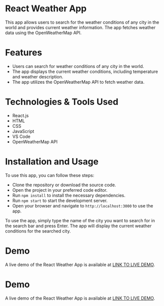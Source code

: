 # React Weather App
This app allows users to search for the weather conditions of any city in the world and provides current weather information. The app fetches weather data using the OpenWeatherMap API.


# Features
- Users can search for weather conditions of any city in the world.
- The app displays the current weather conditions, including temperature and weather description.
- The app utilizes the OpenWeatherMap API to fetch weather data.

# Technologies & Tools Used
- React.js
- HTML
- CSS
- JavaScript
- VS Code
- OpenWeatherMap API

# Installation and Usage
To use this app, you can follow these steps:

- Clone the repository or download the source code.
- Open the project in your preferred code editor.
- Run  `npm install` to install the necessary dependencies.
- Run `npm start` to start the development server.
- Open your browser and navigate to `http://localhost:3000` to use the app.

To use the app, simply type the name of the city you want to search for in the search bar and press Enter. The app will display the current weather conditions for the searched city.

# Demo
A live demo of the React Weather App is available at [LINK TO LIVE DEMO](https://weatherbypriyanshu.netlify.app/).


# Demo
A live demo of the React Weather App is available at [LINK TO LIVE DEMO](https://react-weather-app-shemmee.netlify.app).
